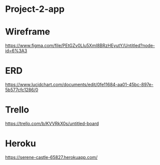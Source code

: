 # Project-2-app

# Wireframe
https://www.figma.com/file/PEtGZv0Llu5XmI8BRzHEyutY/Untitled?node-id=6%3A3

# ERD
https://www.lucidchart.com/documents/edit/0fe11684-aa01-45bc-897e-5b577cfc1286/0

# Trello
https://trello.com/b/KVVRkX0s/untitled-board

# Heroku 
https://serene-castle-65827.herokuapp.com/
